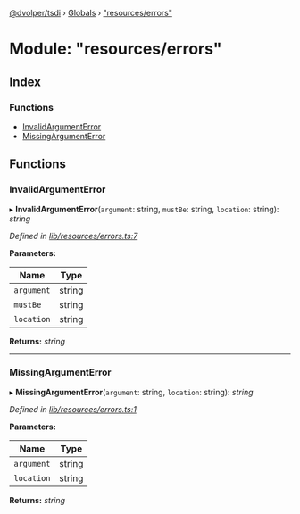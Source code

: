 [@dvolper/tsdi](../README.md) › [Globals](../globals.md) › ["resources/errors"](_resources_errors_.md)

# Module: "resources/errors"

## Index

### Functions

* [InvalidArgumentError](_resources_errors_.md#invalidargumenterror)
* [MissingArgumentError](_resources_errors_.md#missingargumenterror)

## Functions

###  InvalidArgumentError

▸ **InvalidArgumentError**(`argument`: string, `mustBe`: string, `location`: string): *string*

*Defined in [lib/resources/errors.ts:7](https://github.com/DavidVollmers/typescript-dependency-injection/blob/b1e22ef/packages/tsdi/lib/resources/errors.ts#L7)*

**Parameters:**

Name | Type |
------ | ------ |
`argument` | string |
`mustBe` | string |
`location` | string |

**Returns:** *string*

___

###  MissingArgumentError

▸ **MissingArgumentError**(`argument`: string, `location`: string): *string*

*Defined in [lib/resources/errors.ts:1](https://github.com/DavidVollmers/typescript-dependency-injection/blob/b1e22ef/packages/tsdi/lib/resources/errors.ts#L1)*

**Parameters:**

Name | Type |
------ | ------ |
`argument` | string |
`location` | string |

**Returns:** *string*
